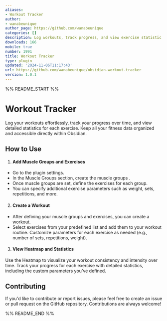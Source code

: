 ```yaml
---
aliases:
- Workout Tracker
author:
- wanabeunique
author_page: https://github.com/wanabeunique
categories: []
description: Log workouts, track progress, and view exercise statistic.
downloads: 166
mobile: true
number: 1991
title: Workout Tracker
type: plugin
updated: '2024-11-06T11:17:43'
url: https://github.com/wanabeunique/obsidian-workout-tracker
version: 1.0.1
---
```


%% README_START %%

# Workout Tracker
Log your workouts effortlessly, track your progress over time, and view detailed statistics for each exercise. Keep all your fitness data organized and accessible directly within Obsidian.

## How to Use

1. #### Add Muscle Groups and Exercises
- Go to the plugin settings.
- In the Muscle Groups section, create the muscle groups .
- Once muscle groups are set, define the exercises for each group.
- You can specify additional exercise parameters such as weight, sets, repetitions, and more.
2. #### Create a Workout
- After defining your muscle groups and exercises, you can create a workout.
- Select exercises from your predefined list and add them to your workout routine.
  Customize parameters for each exercise as needed (e.g., number of sets, repetitions, weight).
3. #### View Heatmap and Statistics
Use the Heatmap to visualize your workout consistency and intensity over time.
Track your progress for each exercise with detailed statistics, including the custom parameters you’ve defined.

## Contributing
If you'd like to contribute or report issues, please feel free to create an issue or pull request on the GitHub repository. Contributions are always welcome!


%% README_END %%